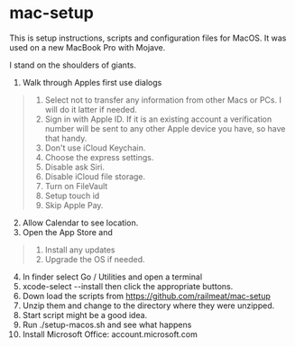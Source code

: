 # mac-setup

This is setup instructions, scripts and configuration files for MacOS. It was used on a new MacBook Pro with Mojave.

I stand on the shoulders of giants.

1. Walk through Apples first use dialogs
> 1. Select not to transfer any information from other Macs or PCs. I will do it latter if needed.
> 1. Sign in with Apple ID. If it is an existing account a verification number will be sent to any other Apple device you have, so have that handy.
> 1. Don't use iCloud Keychain.
> 1. Choose the express settings.
> 1. Disable ask Siri.
> 1. Disable iCloud file storage.
> 1. Turn on FileVault
> 1. Setup touch id
> 1. Skip Apple Pay.
2. Allow Calendar to see location.
2. Open the App Store and
> 1. Install any updates
> 1. Upgrade the OS if needed.
4. In finder select Go / Utilities and open a terminal
1. xcode-select --install then click the appropriate buttons.
1. Down load the scripts from
<https://github.com/railmeat/mac-setup>
1. Unzip them and change to the directory where they were unzipped.
1. Start script might be a good idea.
1. Run ./setup-macos.sh and see what happens
1. Install Microsoft Office: account.microsoft.com
